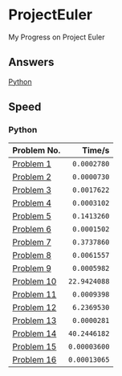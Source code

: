 # ProjectEuler
My Progress on Project Euler

## Answers
[Python](https://github.com/AlexNewson/ProjectEuler/tree/master/Python)

## Speed
### Python
|Problem No.|Time/s|
|---|---:|
|[Problem 1](https://github.com/AlexNewson/ProjectEuler/blob/master/Python/euler001.py)|`0.0002780`|
|[Problem 2](https://github.com/AlexNewson/ProjectEuler/blob/master/Python/euler002.py)|`0.0000730`|
|[Problem 3](https://github.com/AlexNewson/ProjectEuler/blob/master/Python/euler003.py)|`0.0017622`|
|[Problem 4](https://github.com/AlexNewson/ProjectEuler/blob/master/Python/euler004.py)|`0.0003102`|
|[Problem 5](https://github.com/AlexNewson/ProjectEuler/blob/master/Python/euler005.py)|`0.1413260`|
|[Problem 6](https://github.com/AlexNewson/ProjectEuler/blob/master/Python/euler006.py)|`0.0001502`|
|[Problem 7](https://github.com/AlexNewson/ProjectEuler/blob/master/Python/euler007.py)|`0.3737860`|
|[Problem 8](https://github.com/AlexNewson/ProjectEuler/blob/master/Python/euler008.py)|`0.0061557`|
|[Problem 9](https://github.com/AlexNewson/ProjectEuler/blob/master/Python/euler009.py)|`0.0005982`|
|[Problem 10](https://github.com/AlexNewson/ProjectEuler/blob/master/Python/euler010.py)|`22.9424088`|
|[Problem 11](https://github.com/AlexNewson/ProjectEuler/blob/master/Python/euler011.py)|`0.0009398`|
|[Problem 12](https://github.com/AlexNewson/ProjectEuler/blob/master/Python/euler012.py)|`6.2369530`|
|[Problem 13](https://github.com/AlexNewson/ProjectEuler/blob/master/Python/euler013.py)|`0.0000281`|
|[Problem 14](https://github.com/AlexNewson/ProjectEuler/blob/master/Python/euler014.py)|`40.2446182`|
|[Problem 15](https://github.com/AlexNewson/ProjectEuler/blob/master/Python/euler015.py)|`0.00003600`|
|[Problem 16](https://github.com/AlexNewson/ProjectEuler/blob/master/Python/euler016.py)|`0.00013065`|
